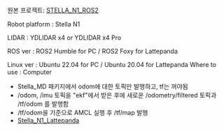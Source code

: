 원본 프로젝트: [STELLA_N1_ROS2](https://github.com/ntrexlab/STELLA_N1_REMOTEPC_X4_ROS2_v2.0)

Robot platform : Stella N1

LIDAR : YDLIDAR x4 or YDLIDAR x4 Pro

ROS ver : ROS2 Humble for PC / ROS2 Foxy for Lattepanda

Linux ver : Ubuntu 22.04 for PC / Ubuntu 20.04 for Lattepanda
Where to use : Computer

- Stella_MD 패키지에서 odom에 대한 토픽만 발행하고, tf는 꺼야됨
- /odom, /imu 토픽을 "ekf"에서 받은 후에 새로운 /odometry/filtered 토픽과 /tf/odom 를 발행함 
- /tf/odom을 기준으로 AMCL 실행 후 /tf/map 발행
- [Stella_N1_Lattepanda](https://github.com/Gyeongrok-Jang/Stella_N1_Lattepanda)
